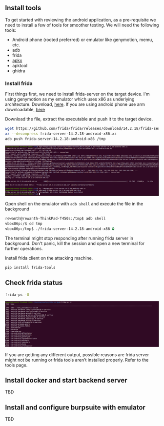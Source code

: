 ## Install tools

To get started with reviewing the android application, as a pre-requisite we need to install a few of tools for smoother testing. We will need the following tools:

* Android phone (rooted preferred) or emulator like genymotion, memu, etc.
* adb
* frida
* [apkx](https://github.com/b-mueller/apkx)
* apktool
* ghidra


### Install frida

First things first, we need to install frida-server on the target device. I'm using genymotion as my emulator which uses x86 as underlying architecture. Download, [here](https://github.com/frida/frida/releases/download/14.2.18/frida-server-14.2.18-android-x86.xz). If you are using android phone use arm downloadable, [here](https://github.com/frida/frida/releases)

Download the file, extract the executable and push it to the target device.

```bash
wget https://github.com/frida/frida/releases/download/14.2.18/frida-server-14.2.18-android-x86.xz
xz --decompress frida-server-14.2.18-android-x86.xz
adb push frida-server-14.2.18-android-x86 /tmp
```

![Install frida server](images/install-frida-server.png)

Open shell on the emulator with `adb shell` and execute the file in the background

```bash
rewanth@rewanth-ThinkPad-T450s:/tmp$ adb shell
vbox86p:/$ cd tmp
vbox86p:/tmp$ ./frida-server-14.2.18-android-x86 &
```

The terminal might stop responding after running frida server in background. Don't panic, kill the session and open a new terminal for further operations.

Install frida client on the attacking machine.

```bash
pip install frida-tools
```

## Check frida status

```bash
frida-ps -U
```

![Frida running status check](images/frida-running-status.png)

If you are getting any different output, possible reasons are frida server might not be running or frida tools aren't installed properly. Refer to the tools page.

## Install docker and start backend server

TBD

## Install and configure burpsuite with emulator

TBD
